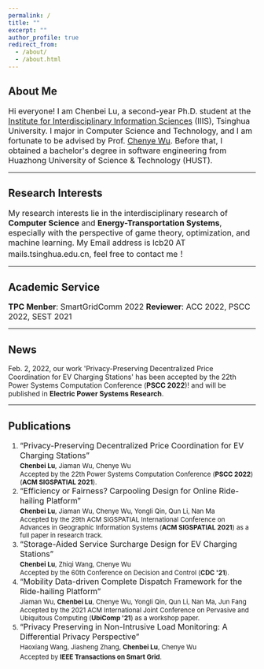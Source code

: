 ```yaml
---
permalink: /
title: ""
excerpt: ""
author_profile: true
redirect_from: 
  - /about/
  - /about.html
---
```


## About Me ##
<font size=3>Hi everyone! I am Chenbei Lu, a second-year Ph.D. student at the <a href="https://iiis.tsinghua.edu.cn/about/" target="_blank">Institute for Interdisciplinary Information Sciences</a> (IIIS), Tsinghua University. I major in Computer Science and Technology, and I am fortunate to be advised by Prof. <a href="http://www.wuchenye.cn/" target="_blank">Chenye Wu</a>. Before that, I obtained a bachelor's degree in software engineering from Huazhong University of Science & Technology (HUST).</font>

---
## Research Interests ##
<font size=3> My research interests lie in the interdisciplinary research of <b>Computer Science</b> and <b>Energy-Transportation Systems</b>, especially with the perspective of game theory, optimization, and machine learning. My Email address is lcb20 AT mails.tsinghua.edu.cn, feel free to contact me！</font>


---
## Academic Service ##
<font size=3> <b>TPC Menber</b>: SmartGridComm 2022 </font>
<font size=3> <b>Reviewer</b>: ACC 2022, PSCC 2022, SEST 2021 </font>

---
## News
Feb. 2, 2022, our work 'Privacy-Preserving Decentralized Price Coordination
for EV Charging Stations' has been accepted by the 22th Power Systems Computation Conference (<b>PSCC 2022</b>)! and will be published in <b>Electric Power Systems Research</b>.


---
## Publications ##
1. <font size=3>“Privacy-Preserving Decentralized Price Coordination for EV Charging Stations”<font size=3>  <br>
    <font size=2><b>Chenbei Lu</b>, Jiaman Wu, Chenye Wu<font size=2> <br>
    <font size=2>Accepted by the 22th Power Systems Computation Conference (<b>PSCC 2022</b>) (<b>ACM SIGSPATIAL 2021</b>).<font size=2>
2. <font size=3>“Efficiency or Fairness? Carpooling Design for Online Ride-hailing Platform”<font size=3>  <br>
    <font size=2><b>Chenbei Lu</b>, Jiaman Wu, Chenye Wu, Yongli Qin, Qun Li, Nan Ma<font size=2> <br>
    <font size=2>Accepted by the 29th ACM SIGSPATIAL International Conference on Advances in Geographic Information Systems (<b>ACM SIGSPATIAL 2021</b>) as a full paper in research track.<font size=2>
3. <font size=3>“Storage-Aided Service Surcharge Design for EV Charging Stations”<font size=3>  <br>
    <font size=2><b>Chenbei Lu</b>, Zhiqi Wang, Chenye Wu<font size=2> <br>
    <font size=2>Accepted by the 60th Conference on Decision and Control (<b>CDC '21</b>).<font size=2>
4. <font size=3>“Mobility Data-driven Complete Dispatch Framework for the Ride-hailing Platform”<font size=3><br>
    <font size=2>Jiaman Wu, <b>Chenbei Lu</b>, Chenye Wu, Yongli Qin, Qun Li, Nan Ma, Jun Fang<font size=2><br>
    <font size=2>Accepted by the 2021 ACM International Joint Conference on Pervasive and Ubiquitous Computing (<b>UbiComp '21</b>) as a workshop paper.<font size=2>
5.  <font size=3>“Privacy Preserving in Non-Intrusive Load Monitoring: A Differential Privacy Perspective”<font size=3><br>
    <font size=2>Haoxiang Wang, Jiasheng Zhang, <b>Chenbei Lu</b>, Chenye Wu</font><br>
    <font size=2>Accepted by <b>IEEE Transactions on Smart Grid</b>.</font>


